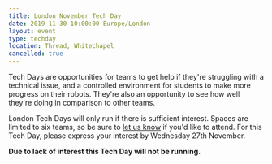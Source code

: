 ```yaml
---
title: London November Tech Day
date: 2019-11-30 10:00:00 Europe/London
layout: event
type: techday
location: Thread, Whitechapel
cancelled: true
---
```


Tech Days are opportunities for teams to get help if they're struggling with a
technical issue, and a controlled environment for students to make more
progress on their robots. They're also an opportunity to see how well they're
doing in comparison to other teams.

London Tech Days will only run if there is sufficient interest. Spaces are
limited to six teams, so be sure to [let us know][teams-contact] if you'd like
to attend. For this Tech Day, please express your interest by Wednesday 27th
November.

**Due to lack of interest this Tech Day will not be running.**

[teams-contact]: mailto:teams@studentrobotics.org
